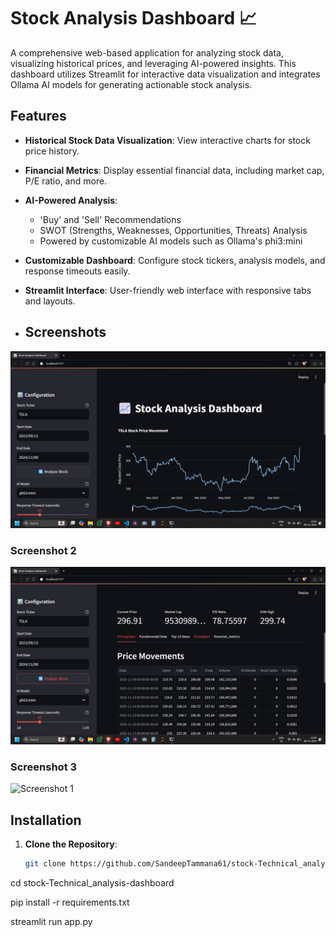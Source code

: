 # Stock Analysis Dashboard 📈

A comprehensive web-based application for analyzing stock data, visualizing historical prices, and leveraging AI-powered insights. This dashboard utilizes Streamlit for interactive data visualization and integrates Ollama AI models for generating actionable stock analysis.

## Features
- **Historical Stock Data Visualization**: View interactive charts for stock price history.
- **Financial Metrics**: Display essential financial data, including market cap, P/E ratio, and more.
- **AI-Powered Analysis**:
  - 'Buy' and 'Sell' Recommendations
  - SWOT (Strengths, Weaknesses, Opportunities, Threats) Analysis
  - Powered by customizable AI models such as Ollama's phi3:mini
- **Customizable Dashboard**: Configure stock tickers, analysis models, and response timeouts easily.
- **Streamlit Interface**: User-friendly web interface with responsive tabs and layouts.

- ## Screenshots
![Screenshot 1](https://raw.githubusercontent.com/SandeepTammana61/stock-Technical_analysis-dashboard/main/images/Screenshot%20(1127).png)



### Screenshot 2
![Screenshot 1](https://raw.githubusercontent.com/SandeepTammana61/stock-Technical_analysis-dashboard/main/images/Screenshot%20(1128).png)

### Screenshot 3
![Screenshot 1](https://raw.githubusercontent.com/SandeepTammana61/stock-Technical_analysis-dashboard/main/images/Screenshot%20(1130).png)


## Installation

1. **Clone the Repository**:
   ```bash
   git clone https://github.com/SandeepTammana61/stock-Technical_analysis-dashboard.git

cd stock-Technical_analysis-dashboard

pip install -r requirements.txt


streamlit run app.py
